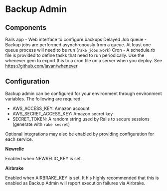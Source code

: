 Backup Admin
============


Components
----------

Rails app - Web interface to configure backups
Delayed Job queue - Backup jobs are performed asynchronously from a queue. At least one queue process will need to be run (`rake jobs:work`)
Cron - A schedule.rb file is provided to define tasks that need to run periodically. Use the whenever gem to export this to a cron file on a server when you deploy. See https://github.com/javan/whenever


Configuration
-------------

Backup admin can be configured for your environment through environment variables. The following are required:

* AWS_ACCESS_KEY: Amazon account
* AWS_SECRET_ACCESS_KEY: Amazon secret key
* SECRET_TOKEN: A random string used by Rails to secure sessions (generate with `rake secret`)

Optional integrations may also be enabled by providing configuration for each service.

**Newrelic**

Enabled when NEWRELIC_KEY is set.

**Airbrake**

Enabled when AIRBRAKE_KEY is set. It his highly recommended that this is enabled as Backup Admin will report execution failures via Airbrake.